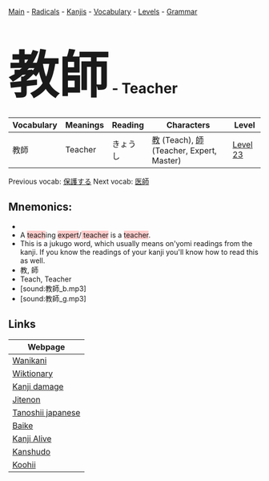 <style> bigfont {font-size: 100px}</style>
[Main](../README.md) -
[Radicals](../radicals.md) -
[Kanjis](../kanjis.md) -
[Vocabulary](../vocabulary.md) -
[Levels](../levels.md) -
[Grammar](../grammar.md)
# <bigfont> 教師</bigfont> - Teacher 

| Vocabulary | Meanings | Reading | Characters | Level |
| --- | --- | --- | --- | --- |
| 教師 | Teacher | きょうし |  [教](../kanjis/教.md) (Teach), [師](../kanjis/師.md) (Teacher, Expert, Master) | [Level 23](../levels/wk_level23.md) |

Previous vocab: [保護する](保護する.md) Next vocab: [医師](医師.md) 

## Mnemonics:

* 
* A <span style="background-color:#ffcccb"> teach</span>ing <span style="background-color:#ffcccb"> expert</span>/<span style="background-color:#ffcccb"> teacher</span> is a <span style="background-color:#ffcccb"> teacher</span>.
* This is a jukugo word, which usually means on'yomi readings from the kanji. If you know the readings of your kanji you'll know how to read this as well.
* 教, 師
* Teach, Teacher
* [sound:教師_b.mp3]
* [sound:教師_g.mp3]


## Links 

| Webpage |
| --- |
| [Wanikani          ](https://www.wanikani.com/kanji/教師) |
| [Wiktionary        ](https://en.wiktionary.org/wiki/教師) |
| [Kanji damage      ](http://www.kanjidamage.com/kanji/search?utf8=✓&q=教師) |
| [Jitenon           ](https://jitenon.com/kanji/教師) |
| [Tanoshii japanese ](https://www.tanoshiijapanese.com/dictionary/kanji.cfm?k=教師) |
| [Baike             ](https://baike.baidu.com/item/教師) |
| [Kanji Alive       ](https://app.kanjialive.com/教師) |
| [Kanshudo          ](https://www.kanshudo.com/searchmn?q=教師) |
| [Koohii            ](https://kanji.koohii.com/study/kanji/教師) |
